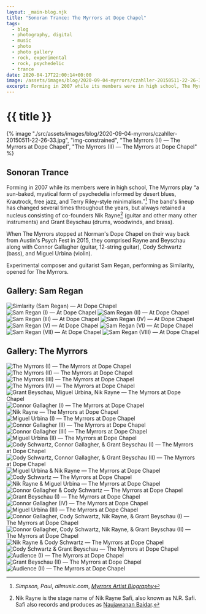```yaml
---
layout: _main-blog.njk
title: "Sonoran Trance: The Myrrors at Dope Chapel"
tags: 
  - blog
  - photography, digital
  - music
  - photo
  - photo gallery
  - rock, experimental
  - rock, psychedelic
  - trance
date: 2020-04-17T22:00:14+00:00
image: /assets/images/blog/2020-09-04-myrrors/czahller-20150511-22-26-33.jpg
excerpt: Forming in 2007 while its members were in high school, The Myrrors play “a sun-baked, mystical form of psychedelia informed by desert blues, Krautrock, free jazz, and Terry Riley-style minimalism.”
---
```

<!-- markdownlint-disable MD025 -->
# {{ title }}

<!-- markdownlint-enable MD025 --><mpb-dialog-img>

{% image "./src/assets/images/blog/2020-09-04-myrrors/czahller-20150511-22-26-33.jpg", "img-constrained", "The Myrrors (II) — The Myrrors at Dope Chapel", "The Myrrors (II) — The Myrrors at Dope Chapel" %}</mpb-dialog-img>

## Sonoran Trance

Forming in <time datetime="2007">2007</time> while its members were in high school, <span class="h-card p-organization">The Myrrors</span> play <q>a sun-baked, mystical form of psychedelia informed by desert blues, Krautrock, free jazz, and <span class="h-card p-name">Terry Riley</span>-style minimalism.</q>[^1] The band's lineup has changed several times throughout the years, but always retained a nucleus consisting of co-founders <span class="h-card p-name">Nik Rayne</span>[^2] (guitar and other many other instruments) and <span class="h-card p-name">Grant Beyschau</span> (drums, woodwinds, and brass).

[^1]: <cite class="h-card p-name full-citation">Simpson, Paul</cite>, <cite>allmusic.com</cite>, <cite class="short-work"><a href="//www.allmusic.com/artist/the-myrrors-mn0003360492/biography" target="_blank" rel="external noopener">Myrrors Artist Biography</a></cite>

[^2]: Nik Rayne is the stage name of Nik Rayne Safi, also known as <span class="h-card p-name">N.R. Safi</span>. Safi also records and produces as <a href="//radiokhiyaban.bandcamp.com/album/volume-1" target="_blank" rel="external noopener"><span class="h-card p-name p-nickname">Naujawanan Baidar</span></a>.

When The Myrrors stopped at Norman's <span lass="h-card p-organization">Dope Chapel</span> on their way back from Austin's <span lass="h-card p-organization">Psych Fest</span> in <time datetime="2015-05-11">2015</time>, they comprised Rayne and Beyschau along with <span class="h-card p-name">Connor Gallagher</span> (guitar, 12-string guitar), <span class="h-card p-name">Cody Schwartz</span> (bass), and <span class="h-card p-name">Miguel Urbina</span> (violin).

Experimental composer and guitarist <span class="h-card p-name">Sam Regan</span>, performing as <span class="h-card p-organization">Similarity</span>, opened for The Myrrors.

## Gallery: Sam Regan

<mpb-dialog-gallery hint rel cols="8">
  
  ![Simlarity (Sam Regan) — At Dope Chapel](/assets/images/blog/2020-09-04-myrrors/czahller-20150511-21-41-21.jpg)
  ![Sam Regan (I) — At Dope Chapel](/assets/images/blog/2020-09-04-myrrors/czahller-20150511-21-41-45.jpg)
  ![Sam Regan (II) — At Dope Chapel](/assets/images/blog/2020-09-04-myrrors/czahller-20150511-21-41-48.jpg)
  ![Sam Regan (III) — At Dope Chapel](/assets/images/blog/2020-09-04-myrrors/czahller-20150511-21-42-15.jpg)
  ![Sam Regan (IV) — At Dope Chapel](/assets/images/blog/2020-09-04-myrrors/czahller-20150511-21-42-31.jpg)
  ![Sam Regan (V) — At Dope Chapel](/assets/images/blog/2020-09-04-myrrors/czahller-20150511-21-43-14.jpg)
  ![Sam Regan (VI) — At Dope Chapel](/assets/images/blog/2020-09-04-myrrors/czahller-20150511-21-43-37.jpg)
  ![Sam Regan (VII) — At Dope Chapel](/assets/images/blog/2020-09-04-myrrors/czahller-20150511-21-44-27.jpg)
  ![Sam Regan (VIII) — At Dope Chapel](/assets/images/blog/2020-09-04-myrrors/czahller-20150511-21-46-33.jpg)
</mpb-dialog-gallery>

## Gallery: The Myrrors

<mpb-dialog-gallery hint rel cols="8">

  ![The Myrrors (I) — The Myrrors at Dope Chapel](/assets/images/blog/2020-09-04-myrrors/czahller-20150511-22-26-17.jpg)
  ![The Myrrors (II) — The Myrrors at Dope Chapel](/assets/images/blog/2020-09-04-myrrors/czahller-20150511-22-26-33.jpg)
  ![The Myrrors (III) — The Myrrors at Dope Chapel](/assets/images/blog/2020-09-04-myrrors/czahller-20150511-22-26-46.jpg)
  ![The Myrrors (IV) — The Myrrors at Dope Chapel](/assets/images/blog/2020-09-04-myrrors/czahller-20150511-22-26-58.jpg)
  ![Grant Beyschau, Miguel Urbina, Nik Rayne — The Myrrors at Dope Chapel](/assets/images/blog/2020-09-04-myrrors/czahller-20150511-22-27-13.jpg)
  ![Connor Gallagher (I) — The Myrrors at Dope Chapel](/assets/images/blog/2020-09-04-myrrors/czahller-20150511-22-27-26.jpg)
  ![Nik Rayne — The Myrrors at Dope Chapel](/assets/images/blog/2020-09-04-myrrors/czahller-20150511-22-27-37.jpg)
  ![Miguel Urbina (I) — The Myrrors at Dope Chapel](/assets/images/blog/2020-09-04-myrrors/czahller-20150511-22-27-44.jpg)
  ![Connor Gallagher (II) — The Myrrors at Dope Chapel](/assets/images/blog/2020-09-04-myrrors/czahller-20150511-22-29-53.jpg)
  ![Connor Gallagher (III) — The Myrrors at Dope Chapel](/assets/images/blog/2020-09-04-myrrors/czahller-20150511-22-29-58.jpg)
  ![Miguel Urbina (II) — The Myrrors at Dope Chapel](/assets/images/blog/2020-09-04-myrrors/czahller-20150511-22-30-12.jpg)
  ![Cody Schwartz, Connor Gallagher, & Grant Beyschau (I) — The Myrrors at Dope Chapel](/assets/images/blog/2020-09-04-myrrors/czahller-20150511-22-31-53.jpg)
  ![Cody Schwartz, Connor Gallagher, & Grant Beyschau (II) — The Myrrors at Dope Chapel](/assets/images/blog/2020-09-04-myrrors/czahller-20150511-22-32-07.jpg)
  ![Miguel Urbina & Nik Rayne — The Myrrors at Dope Chapel](/assets/images/blog/2020-09-04-myrrors/czahller-20150511-22-32-27.jpg)
  ![Cody Schwartz — The Myrrors at Dope Chapel](/assets/images/blog/2020-09-04-myrrors/czahller-20150511-22-32-37.jpg)
  ![Nik Rayne & Miguel Urbina — The Myrrors at Dope Chapel](/assets/images/blog/2020-09-04-myrrors/czahller-20150511-22-33-07.jpg)
  ![Connor Gallagher & Cody Schwartz — The Myrrors at Dope Chapel](/assets/images/blog/2020-09-04-myrrors/czahller-20150511-22-33-30.jpg)
  ![Grant Beyschau (I) — The Myrrors at Dope Chapel](/assets/images/blog/2020-09-04-myrrors/czahller-20150511-22-33-48.jpg)
  ![Connor Gallagher (IV) — The Myrrors at Dope Chapel](/assets/images/blog/2020-09-04-myrrors/czahller-20150511-22-34-19.jpg)
  ![Miguel Urbina (III) — The Myrrors at Dope Chapel](/assets/images/blog/2020-09-04-myrrors/czahller-20150511-22-35-14.jpg)
  ![Connor Gallagher, Cody Schwartz, Nik Rayne, & Grant Beyschau (I) — The Myrrors at Dope Chapel](/assets/images/blog/2020-09-04-myrrors/czahller-20150511-22-35-32.jpg)
  ![Connor Gallagher, Cody Schwartz, Nik Rayne, & Grant Beyschau (II) — The Myrrors at Dope Chapel](/assets/images/blog/2020-09-04-myrrors/czahller-20150511-22-35-42.jpg)
  ![Nik Rayne & Cody Schwartz — The Myrrors at Dope Chapel](/assets/images/blog/2020-09-04-myrrors/czahller-20150511-22-36-57.jpg)
  ![Cody Schwartz & Grant Beyschau — The Myrrors at Dope Chapel](/assets/images/blog/2020-09-04-myrrors/czahller-20150511-22-38-03.jpg)
  ![Audience (I) — The Myrrors at Dope Chapel](/assets/images/blog/2020-09-04-myrrors/czahller-20150511-22-38-37.jpg)
  ![Grant Beyschau (II) — The Myrrors at Dope Chapel](/assets/images/blog/2020-09-04-myrrors/czahller-20150511-22-40-58.jpg)
  ![Audience (II) — The Myrrors at Dope Chapel](/assets/images/blog/2020-09-04-myrrors/czahller-20150511-22-45-05.jpg)
</mpb-dialog-gallery>
